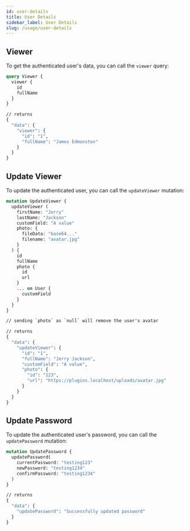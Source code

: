 ```yaml
---
id: user-details
title: User Details
sidebar_label: User Details
slug: /usage/user-details
---
```


## Viewer

To get the authenticated user's data, you can call the `viewer` query:

```graphql
query Viewer {
  viewer {
    id
    fullName
  }
}

// returns
{
  "data": {
    "viewer": {
      "id": "1",
      "fullName": "James Edmonston"
    }
  }
}
```

## Update Viewer

To update the authenticated user, you can call the `updateViewer` mutation:

```graphql
mutation UpdateViewer {
  updateViewer (
    firstName: "Jerry"
    lastName: "Jackson"
    customField: "A value"
    photo: {
      fileData: "base64..."
      filename: "avatar.jpg"
    }
  ) {
    id
    fullName
    photo {
      id
      url
    }
    ... on User {
      customField
    }
  }
}

// sending `photo` as `null` will remove the user's avatar

// returns
{
  "data": {
    "updateViewer": {
      "id": "1",
      "fullName": "Jerry Jackson",
      "customField": "A value",
      "photo": {
        "id": "123",
        "url": "https://plugins.localhost/uploads/avatar.jpg"
      }
    }
  }
}
```

## Update Password

To update the authenticated user's password, you can call the `updatePassword` mutation:

```graphql
mutation UpdatePassword {
  updatePassword(
    currentPassword: "testing123"
    newPassword: "testing1234"
    confirmPassword: "testing1234"
  )
}

// returns
{
  "data": {
    "updatePassword": "Successfully updated password"
  }
}
```
